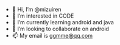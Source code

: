 - 👋 Hi, I’m @mizuiren
- 👀 I’m interested in CODE
- 🌱 I’m currently learning android and java
- 💞️ I’m looking to collaborate on android
- 📫 My email is ggmme@qq.com

<!---
mizuiren/mizuiren is a ✨ special ✨ repository because its `README.md` (this file) appears on your GitHub profile.
You can click the Preview link to take a look at your changes.
--->
